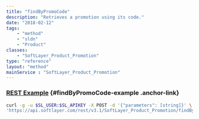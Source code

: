 ```yaml
---
title: "findByPromoCode"
description: "Retrieves a promotion using its code."
date: "2018-02-12"
tags:
    - "method"
    - "sldn"
    - "Product"
classes:
    - "SoftLayer_Product_Promotion"
type: "reference"
layout: "method"
mainService : "SoftLayer_Product_Promotion"
---
```


### [REST Example](#findByPromoCode-example) <a href="/article/rest/"><i class="fas fa-question"></i></a> {#findByPromoCode-example .anchor-link} 
```bash
curl -g -u $SL_USER:$SL_APIKEY -X POST -d '{"parameters": [string]}' \
'https://api.softlayer.com/rest/v3.1/SoftLayer_Product_Promotion/findByPromoCode'
```
